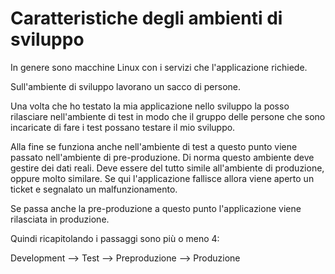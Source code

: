 # Caratteristiche degli ambienti di sviluppo

In genere sono macchine Linux con i servizi che l'applicazione richiede.

Sull'ambiente di sviluppo lavorano un sacco di persone.

Una volta che ho testato la mia applicazione nello sviluppo la posso rilasciare nell'ambiente di test in modo che il gruppo delle persone che sono incaricate di fare i test possano testare il mio sviluppo.

Alla fine se funziona anche nell'ambiente di test a questo punto viene passato nell'ambiente di pre-produzione. Di norma questo ambiente deve gestire dei dati reali. Deve essere del tutto simile all'ambiente di produzione, oppure molto similare. Se qui l'applicazione fallisce allora viene aperto un ticket e segnalato un malfunzionamento.

Se passa anche la pre-produzione a questo punto l'applicazione viene rilasciata in produzione.

Quindi ricapitolando i passaggi sono più o meno 4:

Development --> Test --> Preproduzione --> Produzione